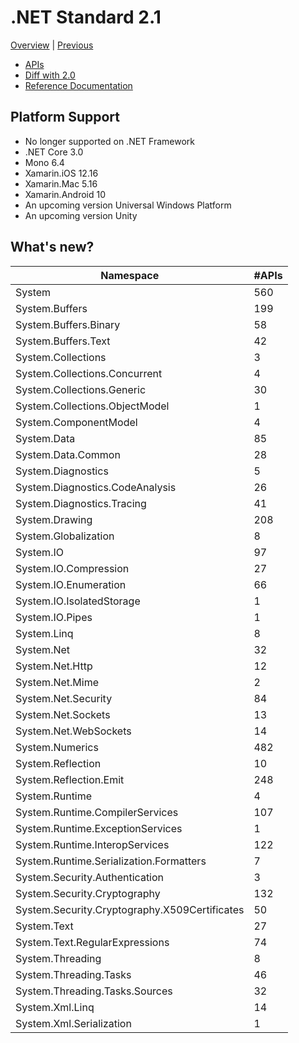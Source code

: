 # .NET Standard 2.1

[Overview](../versions.md) | [Previous](netstandard2.0.md)

* [APIs](netstandard2.1_ref.md)
* [Diff with 2.0](netstandard2.1_diff.md)
* [Reference Documentation](https://docs.microsoft.com/dotnet/api/?view=netstandard-2.1)

## Platform Support

* No longer supported on .NET Framework
* .NET Core 3.0
* Mono 6.4
* Xamarin.iOS 12.16
* Xamarin.Mac 5.16
* Xamarin.Android 10
* An upcoming version Universal Windows Platform
* An upcoming version Unity

## What's new?

| Namespace                                     | #APIs |
|-----------------------------------------------|-------|
| System                                        |   560 |
| System.Buffers                                |   199 |
| System.Buffers.Binary                         |    58 |
| System.Buffers.Text                           |    42 |
| System.Collections                            |     3 |
| System.Collections.Concurrent                 |     4 |
| System.Collections.Generic                    |    30 |
| System.Collections.ObjectModel                |     1 |
| System.ComponentModel                         |     4 |
| System.Data                                   |    85 |
| System.Data.Common                            |    28 |
| System.Diagnostics                            |     5 |
| System.Diagnostics.CodeAnalysis               |    26 |
| System.Diagnostics.Tracing                    |    41 |
| System.Drawing                                |   208 |
| System.Globalization                          |     8 |
| System.IO                                     |    97 |
| System.IO.Compression                         |    27 |
| System.IO.Enumeration                         |    66 |
| System.IO.IsolatedStorage                     |     1 |
| System.IO.Pipes                               |     1 |
| System.Linq                                   |     8 |
| System.Net                                    |    32 |
| System.Net.Http                               |    12 |
| System.Net.Mime                               |     2 |
| System.Net.Security                           |    84 |
| System.Net.Sockets                            |    13 |
| System.Net.WebSockets                         |    14 |
| System.Numerics                               |   482 |
| System.Reflection                             |    10 |
| System.Reflection.Emit                        |   248 |
| System.Runtime                                |     4 |
| System.Runtime.CompilerServices               |   107 |
| System.Runtime.ExceptionServices              |     1 |
| System.Runtime.InteropServices                |   122 |
| System.Runtime.Serialization.Formatters       |     7 |
| System.Security.Authentication                |     3 |
| System.Security.Cryptography                  |   132 |
| System.Security.Cryptography.X509Certificates |    50 |
| System.Text                                   |    27 |
| System.Text.RegularExpressions                |    74 |
| System.Threading                              |     8 |
| System.Threading.Tasks                        |    46 |
| System.Threading.Tasks.Sources                |    32 |
| System.Xml.Linq                               |    14 |
| System.Xml.Serialization                      |     1 |